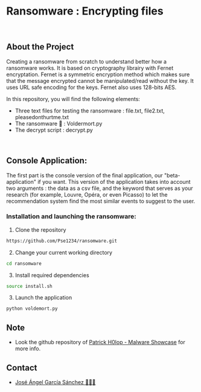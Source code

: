 # Ransomware : Encrypting files

<br>

## About the Project
Creating a ransomware from scratch to understand better how a ransomware works. It is based on cryptography librairy with Fernet encryptation. Fernet is a symmetric encryption method which makes sure that the message encrypted cannot be manipulated/read without the key. It uses URL safe encoding for the keys. Fernet also uses 128-bits AES.

In this repository, you will find the following elements:
* Three text files for testing the ransomware : file.txt, file2.txt, pleasedonthurtme.txt
* The ransomware :bug: : Voldermort.py
* The decrypt script : decrypt.py

<br>


<!-- Console Application -->
## Console Application:
The first part is the console version of the final application, our "beta-application" if you want. This version of the application takes into account two arguments : the data as a csv file, and the keyword that serves as your research (for example, Louvre, Opéra, or even Picasso) to let the recommendation system find the most similar events to suggest to the user.

### Installation and launching the ransomware:

1. Clone the repository
```sh
https://github.com/Pse1234/ransomware.git
```
2. Change your current working directory
```sh
cd ransomware
```
3. Install required dependencies
```sh
source install.sh
```
3. Launch the application
```sh
python voldemort.py
```

## Note
* Look the github repository of [Patrick H0lop - Malware Showcase](https://github.com/PatrikH0lop/malware_showcase) for more info.

## Contact
* [José Ángel García Sánchez 👨🏻‍💻](https://github.com/Pse1234) 
